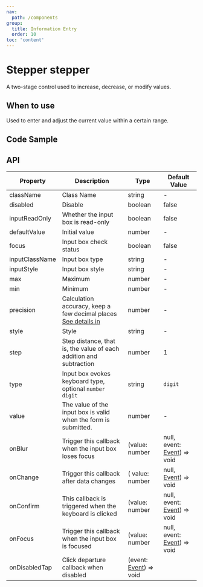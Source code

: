 ```yaml
---
nav:
  path: /components
group:
  title: Information Entry
  order: 10
toc: 'content'
---
```


# Stepper stepper

<!-- <code src="../../docs/components/compatibility.tsx" inline="true"></code> -->

A two-stage control used to increase, decrease, or modify values.

## When to use

Used to enter and adjust the current value within a certain range.

## Code Sample

<code src='../../demo/pages/Stepper/index'></code>

## API

| Property           | Description                                                                                | Type                                                                              | Default Value                                                                                 |
| -------------- | ----------------------------------------------------------------------------------- | --------------------------------------------------------------------------------- | -------------------------------------------------------------------------------------- |
| className      | Class Name                                                                                | string                                                                            | -                                                                                      |
| disabled       | Disable                                                                            | boolean                                                                           | false                                                                                  |
| inputReadOnly  | Whether the input box is read-only                                                                  | boolean                                                                           | false                                                                                  |
| defaultValue   | Initial value                                                                              | number                                                                            | -                                                                                      |
| focus          | Input box check status                                                                      | boolean                                                                           | false                                                                                  |
| inputClassName | Input box type                                                                          | string                                                                            | -                                                                                      |
| inputStyle     | Input box style                                                                          | string                                                                            | -                                                                                      |
| max            | Maximum                                                                              | number                                                                            | -                                                                                      |
| min            | Minimum                                                                              | number                                                                            | -                                                                                      |
| precision      | Calculation accuracy, keep a few decimal places [See details in](https://github.com/ant-design/ant-design/issues/5998) | number                                                                            | -                                                                                      |
| style          | Style                                                                                | string                                                                            | -                                                                                      |
| step           | Step distance, that is, the value of each addition and subtraction                                                                | number                                                                            | 1                                                                                      |
| type           | Input box evokes keyboard type, optional `number` `digit`                                           | string                                                                            | `digit`                                                                                |
| value          | The value of the input box is valid when the form is submitted.                                                      | number                                                                            | -                                                                                      |
| onBlur         | Trigger this callback when the input box loses focus                                                        | (value: number                                                                    | null, event: [Event](https://opendocs.alipay.com/mini/framework/event-object)) => void |
| onChange       | Trigger this callback after data changes                                                              | ( value: number                                                                   | null, [Event](https://opendocs.alipay.com/mini/framework/event-object)) => void        |
| onConfirm      | This callback is triggered when the keyboard is clicked                                                            | (value: number                                                                    | null, event: [Event](https://opendocs.alipay.com/mini/framework/event-object)) => void |
| onFocus        | Trigger this callback when the input box is focused                                                            | (value: number                                                                    | null, event: [Event](https://opendocs.alipay.com/mini/framework/event-object)) => void |
| onDisabledTap  | Click departure callback when disabled                                                                  | (event: [Event](https://opendocs.alipay.com/mini/framework/event-object)) => void |
